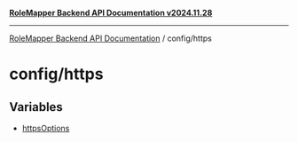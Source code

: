 [**RoleMapper Backend API Documentation v2024.11.28**](../../README.md)

***

[RoleMapper Backend API Documentation](../../modules.md) / config/https

# config/https

## Variables

- [httpsOptions](variables/httpsOptions.md)
